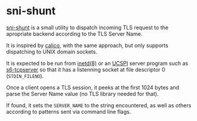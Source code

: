 sni-shunt
=========

[sni-shunt](//code.z0.is/sni-shunt/) is a small utility to dispatch incoming
TLS request to the apropriate backend according to the TLS Server Name.

It is inspired by [calico](https://git.causal.agency/pounce/about/calico.1),
with the same approach, but only supports dispatching to UNIX domain sockets.

It is expected to be run from [inetd(8)](https://en.wikipedia.org/wiki/Inetd)
or an [UCSPI](https://cr.yp.to/proto/ucspi.txt) server program such as
[s6-tcpserver](https://skarnet.org/software/s6-networking/s6-tcpserver.html)
so that it has a listenning socket at file descriptor 0 (`STDIN_FILENO`).

Once a client opens a TLS session, it peeks at the first 1024 bytes and parse
the Server Name value (no TLS library needed for that).

If found, it sets the `SERVER_NAME` to the string encountered, as well as 
others according to patterns sent via command line flags.
